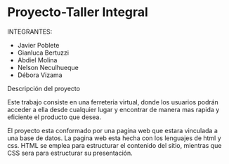 # Proyecto-Taller Integral
 
INTEGRANTES: 
- Javier Poblete
- Gianluca Bertuzzi
- Abdiel Molina
- Nelson Neculhueque
- Débora Vizama

Descripción del proyecto

Este trabajo consiste en una ferreteria virtual, donde los usuarios podrán acceder a ella desde cualquier lugar 
y encontrar de manera mas rapida y eficiente el producto que desea.

El proyecto esta conformado por una pagina web que estara vinculada a una base de datos.
La pagina web esta hecha con los lenguajes de html y css.
HTML se emplea para estructurar el contenido del sitio, mientras que CSS sera para estructurar su presentación.
